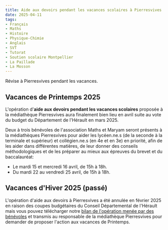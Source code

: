 ```yaml
---
title: Aide aux devoirs pendant les vacances scolaires à Pierresvives
date: 2025-04-11
tags:
- Français
- Maths
- Histoire
- Physique-Chimie
- Anglais
- SVT
- Tutorat
- Soutien scolaire Montpellier
- La Paillade
- La Mosson
---
```


Révise à Pierresvives pendant les vacances.

<!--more-->

## Vacances de Printemps 2025

L'opération d'<b>aide aux devoirs pendant les vacances scolaires</b> proposée à la médiathèque Pierresvives aura finalement bien lieu en avril suite au vote du budget du Département de l'Hérault en mars 2025.

Deux à trois bénévoles de l'association Maths et Maryam seront présents à la médiathèques Pierresvives pour aider les lycéen.ne.s (de la seconde à la terminale et supérieur) et collégien.ne.s (en 4e et en 3e) en priorité, afin de les aider dans différentes matières, de leur donner des conseils méthodologiques et de les préparer au mieux aux épreuves du brevet et du baccalauréat:
- Le mardi 15 et mercredi 16 avril, de 15h à 18h.
- Du mardi 22 au vendredi 25 avril, de 15h à 18h.

## Vacances d'Hiver 2025 (passé)

L'opération d'aide aux devoirs à Pierresvives a été annulée en février 2025 en raison des coupes budgétaires du Conseil Départemental de l'Hérault mais vous pouvez télécharger notre [bilan de l'opération menée par des bénévoles](https://www.mathsetmaryam.fr/u/Bilan_2025_MPV_aide_aux_devoirs.pdf) et transmis au responsable de la médiathèque Pierresvives pour demander de proposer l'action aux vacances de Printemps.